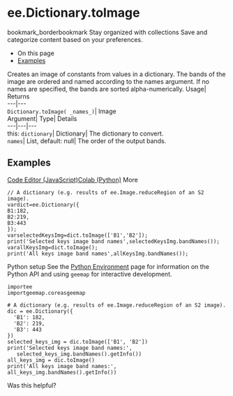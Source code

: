  
#  ee.Dictionary.toImage 
bookmark_borderbookmark Stay organized with collections  Save and categorize content based on your preferences.
  * On this page
  * [Examples](https://developers.google.com/earth-engine/apidocs/ee-dictionary-toimage#examples)


Creates an image of constants from values in a dictionary. The bands of the image are ordered and named according to the names argument. If no names are specified, the bands are sorted alpha-numerically. 
Usage| Returns  
---|---  
`Dictionary.toImage( _names_)`| Image  
Argument| Type| Details  
---|---|---  
this: `dictionary`| Dictionary| The dictionary to convert.  
`names`| List, default: null| The order of the output bands.  
## Examples
[Code Editor (JavaScript)](https://developers.google.com/earth-engine/apidocs/ee-dictionary-toimage#code-editor-javascript-sample)[Colab (Python)](https://developers.google.com/earth-engine/apidocs/ee-dictionary-toimage#colab-python-sample) More
```
// A dictionary (e.g. results of ee.Image.reduceRegion of an S2 image).
vardict=ee.Dictionary({
B1:182,
B2:219,
B3:443
});
varselectedKeysImg=dict.toImage(['B1','B2']);
print('Selected keys image band names',selectedKeysImg.bandNames());
varallKeysImg=dict.toImage();
print('All keys image band names',allKeysImg.bandNames());
```
Python setup
See the [ Python Environment](https://developers.google.com/earth-engine/guides/python_install) page for information on the Python API and using `geemap` for interactive development.
```
importee
importgeemap.coreasgeemap
```
```
# A dictionary (e.g. results of ee.Image.reduceRegion of an S2 image).
dic = ee.Dictionary({
  'B1': 182,
  'B2': 219,
  'B3': 443
})
selected_keys_img = dic.toImage(['B1', 'B2'])
print('Selected keys image band names:',
   selected_keys_img.bandNames().getInfo())
all_keys_img = dic.toImage()
print('All keys image band names:', all_keys_img.bandNames().getInfo())
```

Was this helpful?
